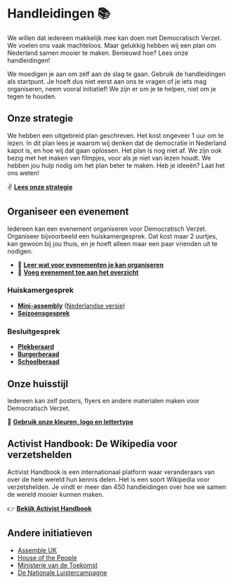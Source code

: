 # Handleidingen 📚

We willen dat iedereen makkelijk mee kan doen met Democratisch Verzet. We voelen ons vaak machteloos. Maar gelukkig hebben wij een plan om Nederland samen mooier te maken. Benieuwd hoe? Lees onze handleidingen!

We moedigen je aan om zelf aan de slag te gaan. Gebruik de handleidingen als startpunt. Je hoeft dus niet eerst aan ons te vragen of je iets mag organiseren, neem vooral initiatief! We zijn er om je te helpen, niet om je tegen te houden.

## Onze strategie

We hebben een uitgebreid plan geschreven. Het kost ongeveer 1 uur om te lezen. In dit plan lees je waarom wij denken dat de democratie in Nederland kapot is, en hoe wij dat gaan oplossen. Het plan is nog niet af. We zijn ook bezig met het maken van filmpjes, voor als je niet van lezen houdt. We hebben jou hulp nodig om het plan beter te maken. Heb je ideeën? Laat het ons weten!

✌️ [**Lees onze strategie**](https://docs.google.com/document/d/1jKKJ9TSNR6orGs0gb_NAYBJbsvE8_Bi3bxRq6xtRCpQ/edit?tab=t.hn7ogcihlppc)

## Organiseer een evenement

Iedereen kan een evenement organiseren voor Democratisch Verzet. Organiseer bijvoorbeeld een huiskamergesprek. Dat kost maar 2 uurtjes, kan gewoon bij jou thuis, en je hoeft alleen maar een paar vrienden uit te nodigen.

- 📖 [**Leer wat voor evenementen je kan organiseren**](https://airtable.com/embed/apptnTq5FKTItnpIM/shrQsAFURm6hZUjhV)
- 📆 [**Voeg evenement toe aan het overzicht**](https://lu.ma/create?calendar=cal-pTzFNGJnHUszRei)

### Huiskamergesprek

- [**Mini-assembly**](https://docs.google.com/document/d/1TpSxdHgqyp5JpCdrxc3yotpsIPsyglhbmyj-WA338cY/edit?tab=t.0#heading=h.8w9ahkt1pbk4) ([Nederlandse versie](https://docs.google.com/document/d/1FhvgcJ0CM7t7DuC8WWqlXVY1GFkjnwYdzisaVnCq1lQ/edit?usp=sharing))
- [**Seizoensgesprek**](https://tegentijd.nl/seizoensgesprek/)

### Besluitgesprek

- [**Plekberaard**](https://tegentijd.nl/plekberaden-voor-de-toekomst/)
- [**Burgerberaad**](https://www.bureauburgerberaad.nl/schoolberaad)
- [**Schoolberaad**](https://www.bureauburgerberaad.nl/schoolberaad)

## Onze huisstijl

Iedereen kan zelf posters, flyers en andere materialen maken voor Democratisch Verzet.

🎨 [**Gebruik onze kleuren, logo en lettertype**](/huisstijl)

## Activist Handbook: De Wikipedia voor verzetshelden

Activist Handbook is een internationaal platform waar veranderaars van over de hele wereld hun kennis delen. Het is een soort Wikipedia voor verzetshelden. Je vindt er meer dan 450 handleidingen over hoe we samen de wereld mooier kunnen maken.

👉 [**Bekijk Activist Handbook**](https://activisthandbook.org)

## Andere initiatieven

- [Assemble UK](https://timetoassemble.org/jumpstart-democracy)
- [House of the People](https://www.houseofthepeople.uk/)
- [Ministerie van de Toekomst](https://ministerievandetoekomst.nl/)
- [De Nationale Luistercampagne](https://luistercampagne.nl/)
